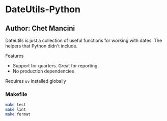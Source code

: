 
# DateUtils-Python

## Author: Chet Mancini

Dateutils is just a collection of useful functions for working with dates.
The helpers that Python didn't include.

Features
- Support for quarters. Great for reporting.
- No production dependencies

Requires `uv` installed globally

### Makefile
```sh
make test
make lint
make format
```
